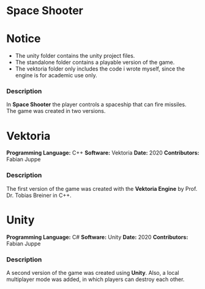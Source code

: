 # Space Shooter

# Notice

- The unity folder contains the unity project files.
- The standalone folder contains a playable version of the game.
- The vektoria folder only includes the code i wrote myself, since the engine is for academic use only.


<h3>Description</h3>

In <b>Space Shooter</b> the player controls a spaceship that can fire missiles.<br>
The game was created in two versions.


<h1>Vektoria</h1>

<b>Programming Language:</b> C++ <b>Software:</b> Vektoria <b>Date:</b> 2020 <b>Contributors:</b> Fabian Juppe

<h3>Description</h3>

The first version of the game was created with the <b>Vektoria Engine</b> by Prof. Dr. Tobias Breiner in C++.

<h1>Unity</h1>

<b>Programming Language:</b> C# <b>Software:</b> Unity <b>Date:</b> 2020 <b>Contributors:</b> Fabian Juppe

<h3>Description</h3>

A second version of the game was created using <b>Unity</b>. Also, a local multiplayer mode was added, in which players can destroy each other.